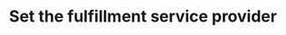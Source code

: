 ---
title: "Set the fulfillment service provider"
name: "channelmeta_trade"
key: "default_fulfillmentservice_id"
description: "Default fulfilment service id to be used when creating fulfilment. Fulfilment service must be set up."
user_friendly_description: "This allows you to set which fulfillment service provider should fulfill orders coming from your Trade Store. Generally you would only have one fulfillment service partner, however this will still need to be defined."
default: "0"
values: []
tags: [channelmeta,trade]
type: "meta"
process: "fulfillments"
headless: true
---